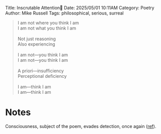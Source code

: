 Title: Inscrutable Attention🧠
Date: 2025/05/01 10:11AM
Category: Poetry
Author: Mike Russell
Tags: philosophical, serious, surreal

> I am not where you think I am<br>
> I am not what you think I am<br>
> <br>
> Not just reasoning<br>
> Also experiencing<br>
> <br>
> I am not—you think I am<br>
> I am not—you think I am<br>
> <br>
> A priori—insufficiency<br>
> Perceptional deficiency<br>
> <br>
> I am—think I am<br>
> I am—think I am

# Notes

Consciousness, subject of the poem, evades detection, once again ([ref](https://www.nature.com/articles/s41586-025-08888-1)).
